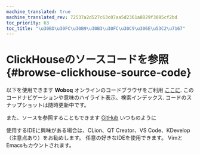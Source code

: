```yaml
---
machine_translated: true
machine_translated_rev: 72537a2d527c63c07aa5d2361a8829f3895cf2bd
toc_priority: 63
toc_title: "\u30BD\u30FC\u30B9\u30B3\u30FC\u30C9\u306E\u53C2\u7167"
---
```


# ClickHouseのソースコードを参照 {#browse-clickhouse-source-code}

以下を使用できます **Woboq** オンラインのコードブラウザをご利用 [ここに](https://clickhouse.com/codebrowser/html_report/ClickHouse/src/index.html). このコードナビゲーションや意味のハイライト表示、検索インデックス. コードのスナップショットは随時更新中です。

また、ソースを参照することもできます [GitHub](https://github.com/ClickHouse/ClickHouse) いつものように

使用するIDEに興味がある場合は、CLion、QT Creator、VS Code、KDevelop（注意点あり）をお勧めします。 任意の好きなIDEを使用できます。 VimとEmacsもカウントされます。

